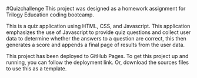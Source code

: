 #Quizchallenge
This project was designed as a homework assignment for Trilogy Education coding bootcamp.

This is a quiz application using HTML, CSS, and Javascript. This application emphasizes the use of Javascript to provide quiz questions and collect user data to determine whether the answers to a question are correct, 
this then generates a score and appends a final page of results from the user data.

This project has been deployed to GitHub Pages. To get this project up and running, you can follow the deployment link.
Or, download the sources files to use this as a template.
